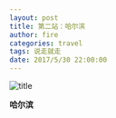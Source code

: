 ```yaml
---
layout: post
title: 第二站：哈尔滨
author: fire
categories: travel 
tags: 说走就走
date: 2017/5/30 22:00:00
---
```


![title](https://image.sideproject.cn/titlex/titlex_075.jpg)

**哈尔滨**


